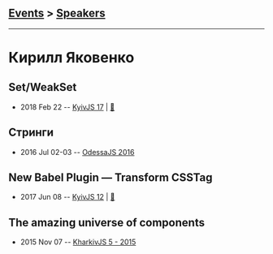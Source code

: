 ## [Events](../README.md) > [Speakers](../speakers.md)
---

# Кирилл Яковенко

## Set&#x2F;WeakSet
- 2018 Feb 22 -- [KyivJS 17](https://youtu.be/Wfg-_ljqaTA)  | [:notebook:](https://drive.google.com/file/d/1DY4-P1p2fh-uLcfeGsHNmzlA48Ap-nmf/view)  
## Стринги
- 2016 Jul 02-03 -- [OdessaJS 2016](https://youtu.be/WX-I3lyiUGE)    
## New Babel Plugin — Transform CSSTag
- 2017 Jun 08 -- [KyivJS 12](https://www.youtube.com/watch?v=hd_hoMZ2wn0)  | [:notebook:](https://blia.github.io/kyivjs-jun-8-2017/)  
## The amazing universe of components
- 2015 Nov 07 -- [KharkivJS 5 - 2015](https://www.youtube.com/watch?v=QE8wnZ1SbOs)    
